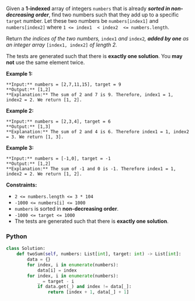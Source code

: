 Given a  **1-indexed**  array of integers  `numbers`  that is already  **_sorted in non-decreasing order_**, find two numbers such that they add up to a specific  `target`  number. Let these two numbers be  `numbers[index1]`  and  `numbers[index2]`  where  `1 <= index1  < index2  <= numbers.length`.

Return _the indices of the two numbers,_ `index1` _and_ `index2`_,  **added by one**  as an integer array_ `[index1, index2]` _of length 2._

The tests are generated such that there is  **exactly one solution**. You  **may not**  use the same element twice.

**Example 1:**
```
**Input:** numbers = [2,7,11,15], target = 9
**Output:** [1,2]
**Explanation:** The sum of 2 and 7 is 9. Therefore, index1 = 1, index2 = 2. We return [1, 2].
```

**Example 2:**
```
**Input:** numbers = [2,3,4], target = 6
**Output:** [1,3]
**Explanation:** The sum of 2 and 4 is 6. Therefore index1 = 1, index2 = 3. We return [1, 3].
```

**Example 3:**
```
**Input:** numbers = [-1,0], target = -1
**Output:** [1,2]
**Explanation:** The sum of -1 and 0 is -1. Therefore index1 = 1, index2 = 2. We return [1, 2].
```

**Constraints:**
-   `2 <= numbers.length <= 3 * 104`
-   `-1000 <= numbers[i] <= 1000`
-   `numbers`  is sorted in  **non-decreasing order**.
-   `-1000 <= target <= 1000`
-   The tests are generated such that there is  **exactly one solution**.

### Python
```python
class Solution:
    def twoSum(self, numbers: List[int], target: int) -> List[int]:
        data = {}
        for index, i in enumerate(numbers):
            data[i] = index
        for index, i in enumerate(numbers):
            _ = target - i
            if data.get(_) and index != data[_]:
                return [index + 1, data[_] + 1]
```